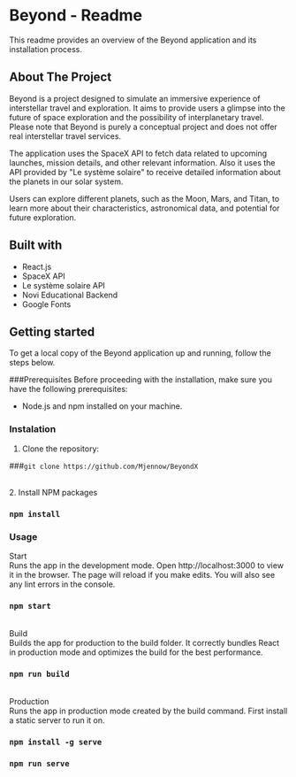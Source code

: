 # Beyond - Readme

This readme provides an overview of the Beyond application and its installation process.

## About The Project 
Beyond is a project designed to simulate an immersive experience of interstellar travel and exploration. It aims to provide users a glimpse into the future of space exploration and the possibility of interplanetary travel. Please note that Beyond is purely a conceptual project and does not offer real interstellar travel services.

The application uses the SpaceX API to fetch data related to upcoming launches, mission details, and other relevant information. Also it uses the API provided by "Le système solaire" to receive detailed information about the planets in our solar system.

Users can explore different planets, such as the Moon, Mars, and Titan, to learn more about their characteristics, astronomical data, and potential for future exploration.

## Built with
- React.js
- SpaceX API
- Le système solaire API
- Novi Educational Backend
- Google Fonts

## Getting started

To get a local copy of the Beyond application up and running, follow the steps below.

###Prerequisites
Before proceeding with the installation, make sure you have the following prerequisites:

- Node.js and npm installed on your machine.

### Instalation

1. Clone the repository:

###`git clone https://github.com/Mjennow/BeyondX`

<br>
2. Install NPM packages

### `npm install`

### Usage

Start \
Runs the app in the development mode. Open http://localhost:3000 to view it in the browser.
The page will reload if you make edits. You will also see any lint errors in the console.

### `npm start`
\
Build \
Builds the app for production to the build folder. It correctly bundles React in production mode and optimizes the build for the best performance.

### `npm run build`
\
Production \
Runs the app in production mode created by the build command. First install a static server to run it on.
### `npm install -g serve`
### `npm run serve`
